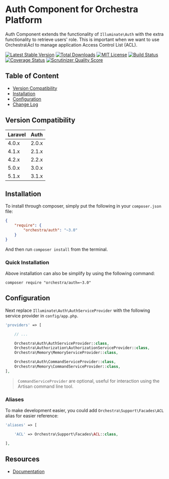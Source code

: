 Auth Component for Orchestra Platform
==============

Auth Component extends the functionality of `Illuminate\Auth` with the extra functionality to retrieve users' role. This is important when we want to use Orchestra\Acl to manage application Access Control List (ACL).

[![Latest Stable Version](https://img.shields.io/github/release/orchestral/auth.svg?style=flat-square)](https://packagist.org/packages/orchestra/auth)
[![Total Downloads](https://img.shields.io/packagist/dt/orchestra/auth.svg?style=flat-square)](https://packagist.org/packages/orchestra/auth)
[![MIT License](https://img.shields.io/packagist/l/orchestra/auth.svg?style=flat-square)](https://packagist.org/packages/orchestra/auth)
[![Build Status](https://img.shields.io/travis/orchestral/auth/3.1.svg?style=flat-square)](https://travis-ci.org/orchestral/auth)
[![Coverage Status](https://img.shields.io/coveralls/orchestral/auth/3.1.svg?style=flat-square)](https://coveralls.io/r/orchestral/auth?branch=3.1)
[![Scrutinizer Quality Score](https://img.shields.io/scrutinizer/g/orchestral/auth/3.1.svg?style=flat-square)](https://scrutinizer-ci.com/g/orchestral/auth/)

## Table of Content

* [Version Compatibility](#version-compatibility)
* [Installation](#installation)
* [Configuration](#configuration)
* [Change Log](http://orchestraplatform.com/docs/latest/components/auth/changes#v3-1)

## Version Compatibility

Laravel    | Auth
:----------|:----------
 4.0.x     | 2.0.x
 4.1.x     | 2.1.x
 4.2.x     | 2.2.x
 5.0.x     | 3.0.x
 5.1.x     | 3.1.x

## Installation

To install through composer, simply put the following in your `composer.json` file:

```json
{
	"require": {
		"orchestra/auth": "~3.0"
	}
}
```

And then run `composer install` from the terminal.

### Quick Installation

Above installation can also be simplify by using the following command:

    composer require "orchestra/auth=~3.0"

## Configuration

Next replace `Illuminate\Auth\AuthServiceProvider` with the following service provider in `config/app.php`.

```php
'providers' => [

	// ...

	Orchestra\Auth\AuthServiceProvider::class,
	Orchestra\Authorization\AuthorizationServiceProvider::class,
	Orchestra\Memory\MemoryServiceProvider::class,

	Orchestra\Auth\CommandServiceProvider::class,
	Orchestra\Memory\CommandServiceProvider::class,
],
```

> `CommandServiceProvider` are optional, useful for interaction using the Artisan command line tool.

### Aliases

To make development easier, you could add `Orchestra\Support\Facades\ACL` alias for easier reference:

```php
'aliases' => [

	'ACL' => Orchestra\Support\Facades\ACL::class,

],
```

## Resources

* [Documentation](http://orchestraplatform.com/docs/latest/components/auth)
